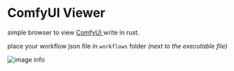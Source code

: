 # ComfyUI Viewer

simple browser to view [ComfyUI ](https://github.com/comfyanonymous/ComfyUI) write in rust.

place your workflow json file in `workflows` folder *(next to the executable file)*

![image info](./images/comfyui-viewer_play.gif)
